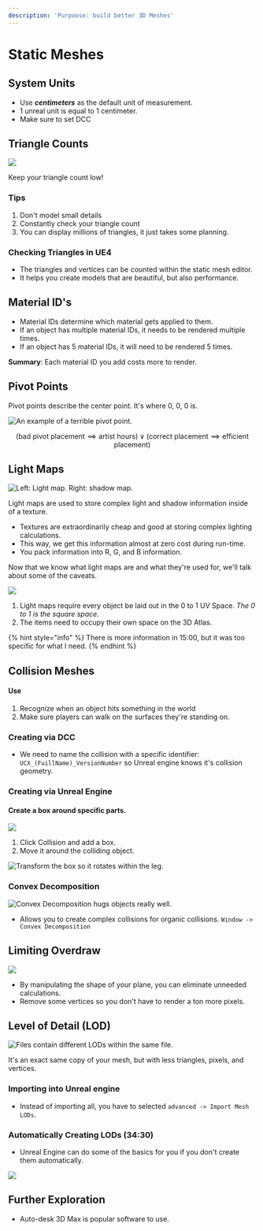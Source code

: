 ```yaml
---
description: 'Purpoose: build better 3D Meshes'
---
```


# Static Meshes

## System Units

* Use _**centimeters**_ as the default unit of measurement.
* 1 unreal unit is equal to 1 centimeter.
* Make sure to set DCC

## Triangle Counts

![](../../../.gitbook/assets/image%20%28178%29.png)

Keep your triangle count low!

### Tips

1. Don't model small details
2. Constantly check your triangle count
3. You can display millions of triangles, it just takes some planning.

### Checking Triangles in UE4

* The triangles and vertices can be counted within the static mesh editor.
* It helps you create models that are beautiful, but also performance.

## Material ID's

* Material IDs determine which material gets applied to them.
* If an object has multiple material IDs, it needs to be rendered multiple times.
* If an object has 5 material IDs, it will need to be rendered 5 times. 

**Summary**: Each material ID you add costs more to render.

## Pivot Points

Pivot points describe the center point. It's where 0, 0, 0 is.

![An example of a terrible pivot point.](../../../.gitbook/assets/image%20%28182%29.png)

$$
(\text{bad pivot placement} \implies \text{artist hours}) \lor (\text{correct placement} \implies \text{efficient placement})
$$

## Light Maps

![Left: Light map. Right: shadow map.](../../../.gitbook/assets/image%20%28183%29.png)

Light maps are used to store complex light and shadow information inside of a texture.

* Textures are extraordinarily cheap and good at storing complex lighting calculations.
* This way, we get this information almost at zero cost during run-time.
* You pack information into R, G, and B information.

Now that we know what light maps are and what they're used for, we'll talk about some of the caveats. 

![](../../../.gitbook/assets/image%20%28176%29.png)

1. Light maps require every object be laid out in the 0 to 1 UV Space. _The 0 to 1 is the square space._
2. The items need to occupy their own space on the 3D Atlas.

{% hint style="info" %}
There is more information in 15:00, but it was too specific for what I need.
{% endhint %}

## Collision Meshes

#### Use

1. Recognize when an object hits something in the world
2. Make sure players can walk on the surfaces they're standing on.

### Creating via DCC

* We need to name the collision with a specific identifier: `UCX_(FuillName)_VersionNumber` so Unreal engine knows it's collision geometry.

### Creating via Unreal Engine

#### Create a box around specific parts.

![](../../../.gitbook/assets/image%20%28185%29.png)

1. Click Collision and add a box. 
2. Move it around the colliding object.

![Transform the box so it rotates within the leg.](../../../.gitbook/assets/image%20%28175%29.png)

### Convex Decomposition

![Convex Decomposition hugs objects really well.](../../../.gitbook/assets/image%20%28174%29.png)

* Allows you to create complex collisions for organic collisions.  `Window -> Convex Decomposition`

## Limiting Overdraw

![](../../../.gitbook/assets/image%20%28181%29.png)

* By manipulating the shape of your plane, you can eliminate unneeded calculations.
* Remove some vertices so you don't have to render a ton more pixels. 

## Level of Detail \(LOD\)

![Files contain different LODs within the same file.](../../../.gitbook/assets/image%20%28180%29.png)

It's an exact same copy of your mesh, but with less triangles, pixels, and vertices.

### Importing into Unreal engine

* Instead of importing all, you have to selected `advanced -> Import Mesh LODs`.

### Automatically Creating LODs \(34:30\)

* Unreal Engine can do some of the basics for you if you don't create them automatically.

![](../../../.gitbook/assets/image%20%28179%29.png)





## Further Exploration

* Auto-desk 3D Max is popular software to use.

